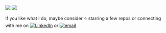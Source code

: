 ![](https://github-readme-stats.vercel.app/api?username=ananymishradev&theme=dark&hide_border=false&include_all_commits=true&count_private=true) ![](https://github-readme-stats.vercel.app/api/top-langs/?username=ananymishradev&theme=dark&hide_border=false&include_all_commits=true&count_private=true&layout=compact)  

If you like what I do, maybe consider ⭐ starring a few repos or connecting with me on [![LinkedIn](https://img.shields.io/badge/LinkedIn-%230077B5.svg?logo=linkedin&logoColor=white)](https://linkedin.com/in/ananymishradev)  or [![email](https://img.shields.io/badge/Email-D14836?logo=gmail&logoColor=white)](mailto:anany.mishra.real@gmail.com) 





